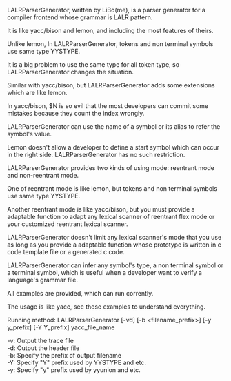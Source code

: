 LALRParserGenerator, written by LiBo(me), is a parser generator for a compiler frontend whose grammar is LALR pattern.

It is like yacc/bison and lemon, and including the most features of theirs.

Unlike lemon, In LALRParserGenerator, tokens and non terminal symbols use same type YYSTYPE.

It is a big problem to use the same type for all token type, so LALRParserGenerator changes the situation.

Similar with yacc/bison, but LALRParserGenerator adds some extensions which are like lemon.

In yacc/bison, $N is so evil that the most developers can commit some mistakes because they count 
the index wrongly.

LALRParserGenerator can use the name of a symbol or its alias to refer the symbol's value.

Lemon doesn't allow a developer to define a start symbol which can occur in the right side.
LALRParserGenerator has no such restriction.

LALRParserGenerator provides two kinds of using mode: reentrant mode and non-reentrant mode.

One of reentrant mode is like lemon, but tokens and non terminal symbols use same type YYSTYPE.

Another reentrant mode is like yacc/bison, but you must provide a adaptable function to adapt any lexical scanner of reentrant flex mode or your customized reentrant lexical scanner.

LALRParserGenerator doesn't limit any lexical scanner's mode that you use as long as 
you provide a adaptable function whose prototype is written in c code template file or a generated c code.

LALRParserGenerator can infer any symbol's type, a non terminal symbol or a terminal symbol,
which is useful when a developer want to verify a language's grammar file.

All examples are provided, which can run corrently.

The usage is like yacc, see these examples to understand everything.

Running method:
LALRParserGenerator [-vd] [-b <filename_prefix>] [-y y_prefix] [-Y Y_prefix] yacc_file_name

-v: Output the trace file<br>
-d: Output the header file<br>
-b: Specify the prefix of output filename<br>
-Y: Specify "Y" prefix used by YYSTYPE and etc.<br>
-y: Specify "y" prefix used by yyunion and etc.<br>
